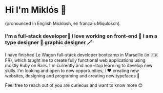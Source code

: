 # Hi I'm Miklós 👋
(pronounced in English Micklosh, en français Miqulosch).

### I'm a full-stack developer🚀 I love working on front-end 🎁 I am a type designer 💚 graphic designer 🪄
I have finished Le Wagon full-stack developer bootcamp in Marseille (in 🇫🇷 FR), which taught me to create fully functional web applications using mostly Ruby on Rails. I'm currently and non-stop learning to develop new skills. I'm looking and open to new opportunities, I ❤️ creating new websites, designing and programing and creating new typefaces 🎉

Feel free to reach out of you are curieous and want to know more 😊

